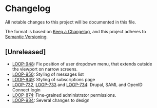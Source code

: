 # Changelog

All notable changes to this project will be documented in this file.

The format is based on [Keep a Changelog](https://keepachangelog.com/en/1.0.0/),
and this project adheres to [Semantic
Versioning](https://semver.org/spec/v2.0.0.html).

## [Unreleased]
- [LOOP-948](https://jira.itkdev.dk/browse/LOOP-948): Fix position of user dropdown menu, that extends outside the viewport on narrow screens.
- [LOOP-950](https://jira.itkdev.dk/browse/LOOP-950): Styling of messages list
- [LOOP-949](https://jira.itkdev.dk/browse/LOOP-949): Styling of subscriptions page
- [LOOP-732](https://jira.itkdev.dk/browse/LOOP-732),
  [LOOP-733](https://jira.itkdev.dk/browse/LOOP-733) and
  [LOOP-734](https://jira.itkdev.dk/browse/LOOP-734): Drupal, SAML and OpenID
  Connect login
- [LOOP-874](https://jira.itkdev.dk/browse/LOOP-874): Fine-grained
  administrator permissions.
- [LOOP-934](https://jira.itkdev.dk/browse/LOOP-934): Several changes to design
